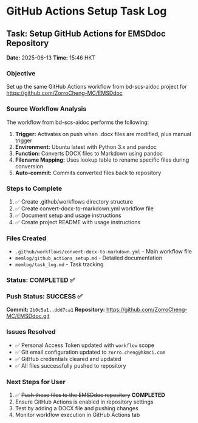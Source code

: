 # GitHub Actions Setup Task Log

## Task: Setup GitHub Actions for EMSDdoc Repository
**Date:** 2025-06-13
**Time:** 15:46 HKT

### Objective
Set up the same GitHub Actions workflow from bd-scs-aidoc project for https://github.com/ZorroCheng-MC/EMSDdoc

### Source Workflow Analysis
The workflow from bd-scs-aidoc performs the following:
1. **Trigger:** Activates on push when .docx files are modified, plus manual trigger
2. **Environment:** Ubuntu latest with Python 3.x and pandoc
3. **Function:** Converts DOCX files to Markdown using pandoc
4. **Filename Mapping:** Uses lookup table to rename specific files during conversion
5. **Auto-commit:** Commits converted files back to repository

### Steps to Complete
1. ✅ Create .github/workflows directory structure
2. ✅ Create convert-docx-to-markdown.yml workflow file  
3. ✅ Document setup and usage instructions
4. ✅ Create project README with usage instructions

### Files Created
- `.github/workflows/convert-docx-to-markdown.yml` - Main workflow file
- `memlog/github_actions_setup.md` - Detailed documentation
- `memlog/task_log.md` - Task tracking

### Status: COMPLETED ✅

### Push Status: SUCCESS ✅
**Commit:** `2b0c5a1..ddd7ca1`
**Repository:** https://github.com/ZorroCheng-MC/EMSDdoc.git

### Issues Resolved
- ✅ Personal Access Token updated with `workflow` scope
- ✅ Git email configuration updated to `zorro.cheng@hkmci.com`
- ✅ GitHub credentials cleared and updated
- ✅ All files successfully pushed to repository

### Next Steps for User
1. ✅ ~~Push these files to the EMSDdoc repository~~ **COMPLETED**
2. Ensure GitHub Actions is enabled in repository settings
3. Test by adding a DOCX file and pushing changes
4. Monitor workflow execution in GitHub Actions tab

